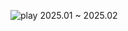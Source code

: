 ![play](https://github.com/user-attachments/assets/b6fe0dd7-a4ec-4f56-97b7-71b11742c169)
2025.01 ~ 2025.02
